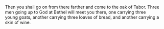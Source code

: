 Then you shall go on from there farther and come to the oak of Tabor. Three men going up to God at Bethel will meet you there, one carrying three young goats, another carrying three loaves of bread, and another carrying a skin of wine.

